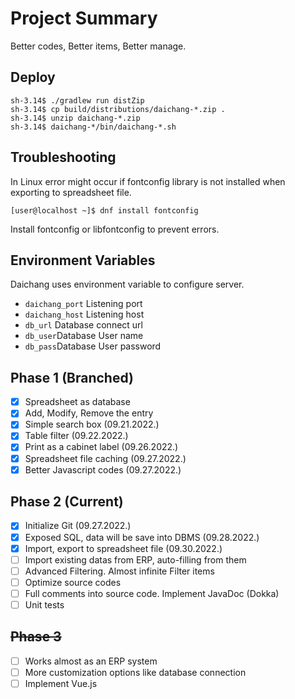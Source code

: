 # Project Summary
Better codes, Better items, Better manage.
## Deploy
```shell
sh-3.14$ ./gradlew run distZip
sh-3.14$ cp build/distributions/daichang-*.zip .
sh-3.14$ unzip daichang-*.zip
sh-3.14$ daichang-*/bin/daichang-*.sh
```
## Troubleshooting
In Linux error might occur if fontconfig library is not installed when exporting to spreadsheet file.
```shell
[user@localhost ~]$ dnf install fontconfig
```
Install fontconfig or libfontconfig to prevent errors.
## Environment Variables
Daichang uses environment variable to configure server.
 - ```daichang_port``` Listening port
 - ```daichang_host``` Listening host
 - ```db_url``` Database connect url
 - ```db_user```Database User name
 - ```db_pass```Database User password
## Phase 1 (Branched)
 - [x] Spreadsheet as database
 - [x] Add, Modify, Remove the entry
 - [x] Simple search box (09.21.2022.)
 - [x] Table filter (09.22.2022.)
 - [x] Print as a cabinet label (09.26.2022.)
 - [x] Spreadsheet file caching (09.27.2022.)
 - [x] Better Javascript codes (09.27.2022.)

## Phase 2 (Current)
 - [x] Initialize Git (09.27.2022.)
 - [x] Exposed SQL, data will be save into DBMS (09.28.2022.)
 - [x] Import, export to spreadsheet file (09.30.2022.)
 - [ ] Import existing datas from ERP, auto-filling from them
 - [ ] Advanced Filtering. Almost infinite Filter items
 - [ ] Optimize source codes
 - [ ] Full comments into source code. Implement JavaDoc (Dokka)
 - [ ] Unit tests

## ~~Phase 3~~
 - [ ] Works almost as an ERP system
 - [ ] More customization options like database connection
 - [ ] Implement Vue.js 